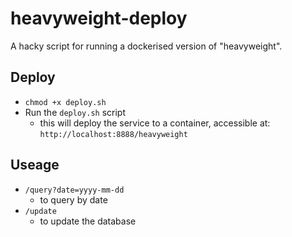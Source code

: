 # heavyweight-deploy
A hacky script for running a dockerised version of "heavyweight".

## Deploy
* `chmod +x deploy.sh`
* Run the `deploy.sh` script
    * this will deploy the service to a container, accessible at: `http://localhost:8888/heavyweight`

## Useage
* `/query?date=yyyy-mm-dd`
    * to query by date
* `/update`
    * to update the database
